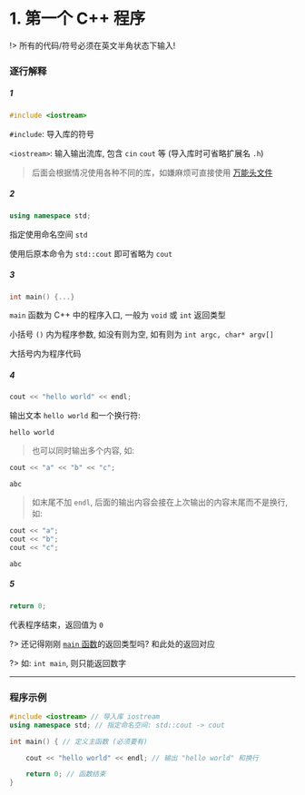 # 1. 第一个 C++ 程序

!> 所有的代码/符号必须在英文半角状态下输入!

### 逐行解释

##### 1

```cpp
#include <iostream>
```
`#include`: 导入库的符号

`<iostream>`: 输入输出流库, 包含 `cin` `cout` 等 (导入库时可省略扩展名 `.h`)

> 后面会根据情况使用各种不同的库，如嫌麻烦可直接使用 [万能头文件](29.md#万能头文件)

##### 2

```cpp
using namespace std;
```
指定使用命名空间 `std`

使用后原本命令为 `std::cout` 即可省略为 `cout`

##### 3

```cpp
int main() {...}
```
`main` 函数为 C++ 中的程序入口, 一般为 `void` 或 `int` 返回类型

小括号 `()` 内为程序参数, 如没有则为空, 如有则为 `int argc, char* argv[]`

大括号内为程序代码

##### 4

```cpp
cout << "hello world" << endl;
```
输出文本 `hello world` 和一个换行符:

```output
hello world
```

> 也可以同时输出多个内容, 如:

```cpp
cout << "a" << "b" << "c";
```

```output
abc
```

> 如末尾不加 `endl`, 后面的输出内容会接在上次输出的内容末尾而不是换行, 如:

```cpp
cout << "a";
cout << "b";
cout << "c";
```

```output
abc
```

##### 5

```cpp
return 0;
```

代表程序结束，返回值为 `0`

?> 还记得刚刚 [`main` 函数](#_3)的返回类型吗? 和此处的返回对应

?> 如: `int main`, 则只能返回数字



***

### 程序示例

```cpp
#include <iostream> // 导入库 iostream
using namespace std; // 指定命名空间: std::cout -> cout

int main() { // 定义主函数 (必须要有)

	cout << "hello world" << endl; // 输出 "hello world" 和换行

	return 0; // 函数结束
}
```